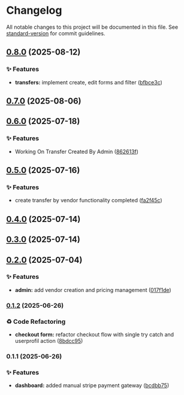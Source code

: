 # Changelog

All notable changes to this project will be documented in this file. See [standard-version](https://github.com/conventional-changelog/standard-version) for commit guidelines.

## [0.8.0](https://github.com/akshayfanatic/weelp_frontend/compare/v0.7.0...v0.8.0) (2025-08-12)


### ✨ Features

* **transfers:** implement create, edit forms and filter ([bfbce3c](https://github.com/akshayfanatic/weelp_frontend/commit/bfbce3c8be1eca2984ca385214906f29431fe31c))

## [0.7.0](https://github.com/akshayfanatic/weelp_frontend/compare/v0.6.0...v0.7.0) (2025-08-06)

## [0.6.0](https://github.com/akshayfanatic/weelp_frontend/compare/v0.5.0...v0.6.0) (2025-07-18)


### ✨ Features

* Working On Transfer Created By Admin ([862613f](https://github.com/akshayfanatic/weelp_frontend/commit/862613fe5ca7c0bde72b200e18252e2bd8901a5c))

## [0.5.0](https://github.com/akshayfanatic/weelp_frontend/compare/v0.4.0...v0.5.0) (2025-07-16)


### ✨ Features

* create transfer by vendor functionality completed ([fa2f45c](https://github.com/akshayfanatic/weelp_frontend/commit/fa2f45c411024dcffe85322831343eb2f2adc4c0))

## [0.4.0](https://github.com/akshayfanatic/weelp_frontend/compare/v0.3.0...v0.4.0) (2025-07-14)

## [0.3.0](https://github.com/akshayfanatic/weelp_frontend/compare/v0.2.0...v0.3.0) (2025-07-14)

## [0.2.0](https://github.com/akshayfanatic/weelp_frontend/compare/v0.1.2...v0.2.0) (2025-07-04)


### ✨ Features

* **admin:** add vendor creation and pricing management ([017f1de](https://github.com/akshayfanatic/weelp_frontend/commit/017f1de0f8505c5dda8d974d5c64f32f806e0e74))

### [0.1.2](https://github.com/akshayfanatic/weelp_frontend/compare/v0.1.1...v0.1.2) (2025-06-26)


### ♻️ Code Refactoring

* **checkout form:** refactor checkout flow with single try catch and userprofil action ([8bdcc95](https://github.com/akshayfanatic/weelp_frontend/commit/8bdcc954874721e4c4b203f3c0c96e230b624d23))

### 0.1.1 (2025-06-26)


### ✨ Features

* **dashboard:** added manual stripe payment gateway ([bcdbb75](https://github.com/akshayfanatic/weelp_frontend/commit/bcdbb75962981f543e43775c6428c97c8cdbebab))
